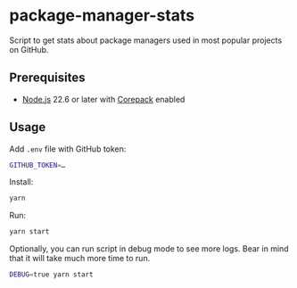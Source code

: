 # package-manager-stats

Script to get stats about package managers used in most popular projects on GitHub.

## Prerequisites

- [Node.js](https://nodejs.org) 22.6 or later with [Corepack](https://nodejs.org/api/corepack.html) enabled

## Usage

Add `.env` file with GitHub token:

```sh
GITHUB_TOKEN=…
```

Install:

```sh
yarn
```

Run:

```sh
yarn start
```

Optionally, you can run script in debug mode to see more logs. Bear in mind that it will take much more time to run.

```sh
DEBUG=true yarn start
```
